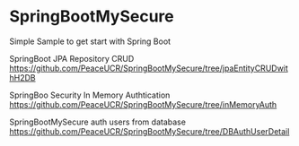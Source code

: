 # SpringBootMySecure

Simple Sample to get start with Spring Boot

SpringBoot JPA Repository CRUD https://github.com/PeaceUCR/SpringBootMySecure/tree/jpaEntityCRUDwithH2DB

SpringBoo Security In Memory Authtication   https://github.com/PeaceUCR/SpringBootMySecure/tree/inMemoryAuth


SpringBootMySecure auth users from database https://github.com/PeaceUCR/SpringBootMySecure/tree/DBAuthUserDetail
